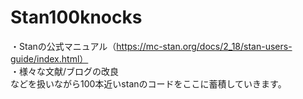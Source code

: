 # Stan100knocks

・Stanの公式マニュアル（https://mc-stan.org/docs/2_18/stan-users-guide/index.html）  
・様々な文献/ブログの改良  
などを扱いながら100本近いstanのコードをここに蓄積していきます。
